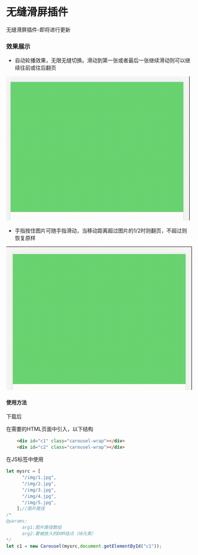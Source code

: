 # 无缝滑屏插件
无缝滑屏插件-即将进行更新

### 效果展示

* 自动轮播效果，无限无缝切换。滑动到第一张或者最后一张继续滑动则可以继续往前或往后翻页

<img src="/img/无缝滑屏-1.gif"/>

* 手指按住图片可随手指滑动，当移动距离超过图片的1/2时则翻页，不超过则恢复原样

<img src="/img/无缝滑屏-2.gif"/>

#### 使用方法

下载后

在需要的HTML页面中引入，以下结构
```HTML
    <div id="c1" class="carousel-wrap"></div>
    <div id="c2" class="carousel-wrap"></div>
```
在JS标签中使用

```javascript
let mysrc = [
      "/img/1.jpg",
      "/img/2.jpg",
      "/img/3.jpg",
      "/img/4.jpg",
      "/img/5.jpg",
    ];//图片路径
/*
@params:
      arg1:图片路径数组
      arg2:要被放入的DOM结点（块元素）
*/
let c1 = new Carousel(mysrc,document.getElementById("c1"));
```

